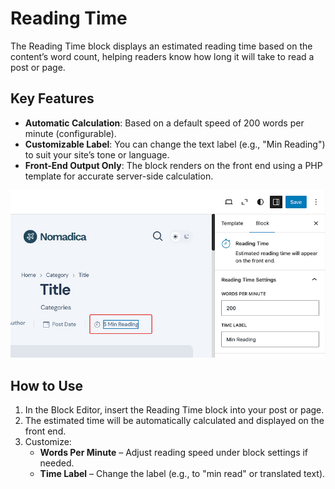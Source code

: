# Reading Time
The Reading Time block displays an estimated reading time based on the content’s word count, helping readers know how long it will take to read a post or page.


## Key Features
- **Automatic Calculation**: Based on a default speed of 200 words per minute (configurable).
- **Customizable Label**: You can change the text label (e.g., "Min Reading") to suit your site’s tone or language.
- **Front-End Output Only**: The block renders on the front end using a PHP template for accurate server-side calculation.

 ![reading-time](/img/journi/reading-time.jpg)

## How to Use
1. In the Block Editor, insert the Reading Time block into your post or page.
2. The estimated time will be automatically calculated and displayed on the front end.
3. Customize:
   - **Words Per Minute** – Adjust reading speed under block settings if needed.
   - **Time Label** – Change the label (e.g., to "min read" or translated text).


